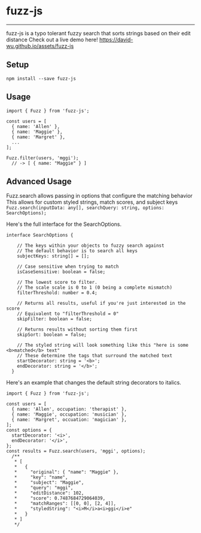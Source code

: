 # fuzz-js
---
  fuzz-js is a typo tolerant fuzzy search that sorts strings based on their edit distance
  Check out a live demo here!
  https://david-wu.github.io/assets/fuzz-js

## Setup
 `npm install --save fuzz-js`

## Usage
```
import { Fuzz } from 'fuzz-js';

const users = [
  { name: 'Allen' },
  { name: 'Maggie' },
  { name: 'Margret' },
  ...
];

Fuzz.filter(users, 'mggi');
  // -> [ { name: "Maggie" } ]

```

## Advanced Usage
Fuzz.search allows passing in options that configure the matching behavior
This allows for custom styled strings, match scores, and subject keys
`Fuzz.search(inputData: any[], searchQuery: string, options: SearchOptions);`

Here's the full interface for the SearchOptions.
```
interface SearchOptions {

    // The keys within your objects to fuzzy search against
    // The default behavior is to search all keys
    subjectKeys: string[] = [];

    // Case sensitive when trying to match
    isCaseSensitive: boolean = false;

    // The lowest score to filter.
    // The scale scale is 0 to 1 (0 being a complete mismatch)
    filterThreshold: number = 0.4;

    // Returns all results, useful if you're just interested in the score
    // Equivalent to "filterThreshold = 0"
    skipFilter: boolean = false;

    // Returns results without sorting them first
    skipSort: boolean = false;

    // The styled string will look something like this "here is some <b>matched</b> text"
    // These determine the tags that surround the matched text
    startDecorator: string = '<b>';
    endDecorator: string = '</b>';
  }
```

Here's an example that changes the default string decorators to italics.
```
import { Fuzz } from 'fuzz-js';

const users = [
  { name: 'Allen', occupation: 'therapist' },
  { name: 'Maggie', occupation: 'musician' },
  { name: 'Margret', occuation: 'magician' },
];
const options = {
  startDecorator: '<i>',
  endDecorator: '</i>',
};
const results = Fuzz.search(users, 'mggi', options);
  /**
   * [
   *   {
   *     "original": { "name": "Maggie" },
   *     "key": "name",
   *     "subject": "Maggie",
   *     "query": "mggi",
   *     "editDistance": 102,
   *     "score": 0.7487684729064039,
   *     "matchRanges": [[0, 0], [2, 4]],
   *     "styledString": "<i>M</i>a<i>ggi</i>e"
   *   }
   * ]
   */
```

